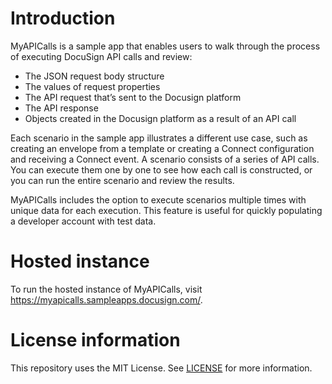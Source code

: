 # Introduction 
MyAPICalls is a sample app that enables users to walk through the process of executing DocuSign API calls and review:
* The JSON request body structure
* The values of request properties
* The API request that’s sent to the Docusign platform
* The API response
* Objects created in the Docusign platform as a result of an API call

Each scenario in the sample app illustrates a different use case, such as creating an envelope from a template or creating a Connect configuration and receiving a Connect event. A scenario consists of a series of API calls. You can execute them one by one to see how each call is constructed, or you can run the entire scenario and review the results.

MyAPICalls includes the option to execute scenarios multiple times with unique data for each execution. This feature is useful for quickly populating a developer account with test data.


# Hosted instance
To run the hosted instance of MyAPICalls, visit https://myapicalls.sampleapps.docusign.com/.

# License information
This repository uses the MIT License. See [LICENSE](./LICENSE) for more information.
